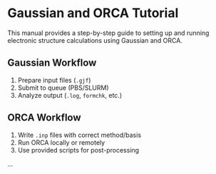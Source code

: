 # Gaussian and ORCA Tutorial

This manual provides a step-by-step guide to setting up and running electronic structure calculations using Gaussian and ORCA.

## Gaussian Workflow

1. Prepare input files (`.gjf`)
2. Submit to queue (PBS/SLURM)
3. Analyze output (`.log`, `formchk`, etc.)

## ORCA Workflow

1. Write `.inp` files with correct method/basis
2. Run ORCA locally or remotely
3. Use provided scripts for post-processing

...
